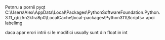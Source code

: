 Petnru a pornii pyqt C:\Users\Alex\AppData\Local\Packages\PythonSoftwareFoundation.Python.3.11_qbz5n2kfra8p0\LocalCache\local-packages\Python311\Scripts> apoi labelimg 

daca apar erori intrii si le modifici usually sunt din float in int 
